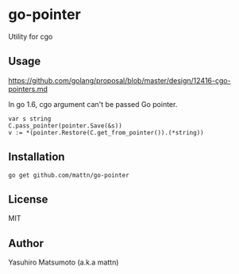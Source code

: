 # go-pointer

Utility for cgo

## Usage

https://github.com/golang/proposal/blob/master/design/12416-cgo-pointers.md

In go 1.6, cgo argument can't be passed Go pointer.

```
var s string
C.pass_pointer(pointer.Save(&s))
v := *(pointer.Restore(C.get_from_pointer()).(*string))
```

## Installation

```
go get github.com/mattn/go-pointer
```

## License

MIT

## Author

Yasuhiro Matsumoto (a.k.a mattn)

